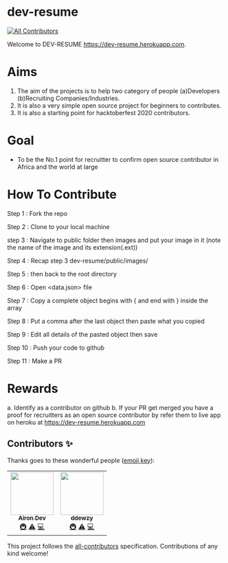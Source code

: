 # dev-resume
<!-- ALL-CONTRIBUTORS-BADGE:START - Do not remove or modify this section -->
[![All Contributors](https://img.shields.io/badge/all_contributors-2-orange.svg?style=flat-square)](#contributors-)
<!-- ALL-CONTRIBUTORS-BADGE:END -->

Welcome to DEV-RESUME <https://dev-resume.herokuapp.com>.

# Aims

1. The aim of the projects is to help two category of people (a)Developers (b)Recruiting Companies/Industries.
2. It is also a very simple open source project for beginners to contributes.
3. It is also a starting point for hacktoberfest 2020 contributors.

# Goal

- To be the No.1 point for recruitter to confirm open source contributor in Africa and the world at large

# How To Contribute

Step 1 : Fork the repo

Step 2 : Clone to your local machine

step 3 : Navigate to public folder then images and put your image in it (note the name of the image and its extension(.ext))

Step 4 : Recap step 3 dev-resume/public/images/

Step 5 : then back to the root directory

Step 6 : Open <data.json> file

Step 7 : Copy a complete object begins with { and end with } inside the array

Step 8 : Put a comma after the last object then paste what you copied

Step 9 : Edit all details of the pasted object then save

Step 10 : Push your code to github

Step 11 : Make a PR

# Rewards

a. Identify as a contributor on github
b. If your PR get merged you have a proof for recruitters as an open source contributor by refer them to live app on heroku at <https://dev-resume.herokuapp.com>

## Contributors ✨

Thanks goes to these wonderful people ([emoji key](https://allcontributors.org/docs/en/emoji-key)):

<!-- ALL-CONTRIBUTORS-LIST:START - Do not remove or modify this section -->
<!-- prettier-ignore-start -->
<!-- markdownlint-disable -->
<table>
  <tr>
    <td align="center"><a href="https://github.com/AironDev"><img src="https://avatars1.githubusercontent.com/u/29748407?v=4" width="100px;" alt=""/><br /><sub><b>Airon Dev</b></sub></a><br /><a href="#infra-AironDev" title="Infrastructure (Hosting, Build-Tools, etc)">🚇</a> <a href="https://github.com/Taiwrash/dev-resume/commits?author=AironDev" title="Tests">⚠️</a> <a href="https://github.com/Taiwrash/dev-resume/commits?author=AironDev" title="Code">💻</a></td>
    <td align="center"><a href="https://github.com/ddewzy"><img src="https://avatars3.githubusercontent.com/u/64855703?v=4" width="100px;" alt=""/><br /><sub><b>ddewzy</b></sub></a><br /><a href="#infra-ddewzy" title="Infrastructure (Hosting, Build-Tools, etc)">🚇</a> <a href="https://github.com/Taiwrash/dev-resume/commits?author=ddewzy" title="Tests">⚠️</a> <a href="https://github.com/Taiwrash/dev-resume/commits?author=ddewzy" title="Code">💻</a></td>
  </tr>
</table>

<!-- markdownlint-enable -->
<!-- prettier-ignore-end -->
<!-- ALL-CONTRIBUTORS-LIST:END -->

This project follows the [all-contributors](https://github.com/all-contributors/all-contributors) specification. Contributions of any kind welcome!